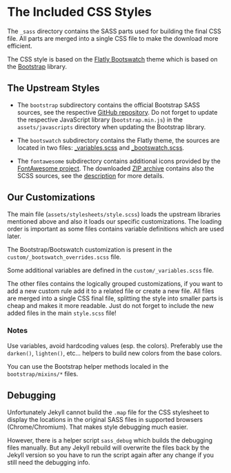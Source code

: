 # The Included CSS Styles

The `_sass` directory contains the SASS parts used for building the final CSS file.
All parts are merged into a single CSS file to make the download more efficient.

The CSS style is based on the [Flatly Bootswatch](https://bootswatch.com/flatly/)
theme which is based on the [Bootstrap](https://getbootstrap.com/) library.


## The Upstream Styles

- The `bootstrap` subdirectory contains the official Bootstrap SASS sources, see the
  respective [GitHub repository](
  https://github.com/twbs/bootstrap-sass/tree/master/assets/stylesheets).
  Do not forget to update the respective JavaScript library (`bootstrap.min.js`)
  in the `assets/javascripts` directory when updating the Bootstrap library.

- The `bootswatch` subdirectory contains the Flatly theme, the sources are located in
  two files: [_variables.scss](https://bootswatch.com/flatly/_variables.scss)
  and [_bootswatch.scss](https://bootswatch.com/flatly/_bootswatch.scss).

- The `fontawesome` subdirectory contains additional icons provided by the
  [FontAwesome project](http://fontawesome.io/). The downloaded [ZIP archive](
  http://fontawesome.io/get-started/#modal-download) contains also the SCSS
  sources, see the [description](
  http://fontawesome.io/get-started/#download-preprocessors) for more details.

## Our Customizations

The main file (`assets/stylesheets/style.scss`) loads the upstream libraries
mentioned above and also it loads our specific customizations. The loading order
is important as some files contains variable definitions which are used later.

The Bootstrap/Bootswatch customization is present in the
`custom/_bootswatch_overrides.scss` file.

Some additional variables are defined in the `custom/_variables.scss` file.

The other files contains the logically grouped customizations, if you want to
add a new custom rule add it to a related file or create a new file. All
files are merged into a single CSS final file, splitting the style into smaller
parts is cheap and makes it more readable. Just do not forget to include the
new added files in the main `style.scss` file!

### Notes

Use variables, avoid hardcoding values (esp. the colors). Preferably
use the `darken()`, `lighten()`, etc... helpers to build new colors from
the base colors.

You can use the Bootstrap helper methods localed in the `bootstrap/mixins/*`
files.

## Debugging

Unfortunately Jekyll cannot build the `.map` file for the CSS stylesheet
to display the locations in the original SASS files in supported browsers
(Chrome/Chromium). That makes style debugging much easier.

However, there is a helper script `sass_debug` which builds the debugging files
manually. But any Jekyll rebuild will overwrite the files back by the Jekyll
version so you have to run the script again after any change if you still need
the debugging info.

